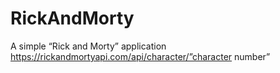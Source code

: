 # RickAndMorty
A simple “Rick and Morty” application https://rickandmortyapi.com/api/character/”character number”
